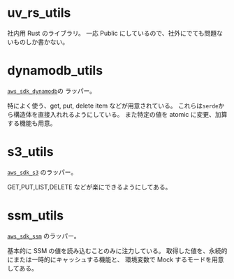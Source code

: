 # uv_rs_utils

社内用 Rust のライブラリ。
一応 Public にしているので、社外にでても問題ないものしか書かない。

# dynamodb_utils

[`aws_sdk_dynamodb`](`https://docs.rs/aws-sdk-dynamodb/latest/aws_sdk_dynamodb/`)の ラッパー。

特によく使う、get, put, delete item などが用意されている。
これらは`serde`から構造体を直接入れれるようにしている。
また特定の値を atomic に変更、加算する機能も用意。

# s3_utils

[`aws_sdk_s3`](`https://docs.rs/aws-sdk-s3/latest/aws_sdk_s3/`) のラッパー。

GET,PUT,LIST,DELETE などが楽にできるようにしてある。

# ssm_utils

[`aws_sdk_ssm`](`https://docs.rs/aws-sdk-ssm/latest/aws_sdk_ssm/`) のラッパー。

基本的に SSM の値を読み込むことのみに注力している。
取得した値を、永続的にまたは一時的にキャッシュする機能と、
環境変数で Mock するモードを用意してある。
